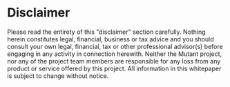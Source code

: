 # Disclaimer

Please read the entirety of this "disclaimer" section carefully. Nothing herein constitutes legal, financial, business or tax advice and you should consult your own legal, financial, tax or other professional advisor(s) before engaging in any activity in connection herewith. Neither the Mutant project, nor any of the project team members are responsible for any loss from any product or service offered by this project. All information in this whitepaper is subject to change without notice.
